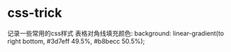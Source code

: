 # css-trick
记录一些常用的css样式
表格对角线填充颜色: background: linear-gradient(to right bottom, #3d7eff 49.5%, #b8becc 50.5%);
